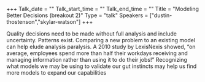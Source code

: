 +++
Talk_date = ""
Talk_start_time = ""
Talk_end_time = ""
Title = "Modeling Better Decisions (breakout 2)"
Type = "talk"
Speakers = ["dustin-thostenson","skylar-watson"]
+++

Quality decisions need to be made without full analysis and include uncertainty. Patterns exist. Comparing a new problem to an existing model can help elude analysis paralysis. A 2010 study by LexisNexis showed, “on average, employees spend more than half their workdays receiving and managing information rather than using it to do their jobs!” Recognizing what models we may be using to validate our gut instincts may help us find more models to expand our capabilities

